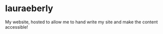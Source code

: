 # lauraeberly
My website, hosted to allow me to hand write my site and make the content accessible!

